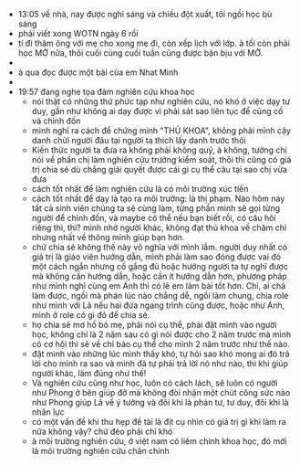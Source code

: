 - 13:05 về nhà, nay được nghỉ sáng và chiều đột xuất, tối ngồi học bù sáng
- phải viết xong WOTN ngày 6 rồi
- tí đi thăm ông với mẹ cho xong mẹ đi, còn xếp lịch với lớp. à tối còn phải học MỞ nữa, thôi cuối cùng cuối tuần cũng được bận bịu với MỞ.
-
- à qua đọc được một bài của em Nhat Minh
-
- 19:57 đang nghe tọa đàm nghiên cứu khoa học
	- nói thật có những thứ phức tạp như nghiên cứu, nó khó ở việc dạy tư duy, gần như không ai dạy được vì phải sát sao liên tục để củng cố và chỉnh đốn
	- mình nghĩ ra cách để chứng minh "THỦ KHOA", không phải mình cậy danh chửi người đâu tại người ta thích lấy danh trước thôi
	- Kiến thức người ta đưa ra không phải không quý, à không, tưởng chị nói về phần chị làm nghiên cứu trưởng kiểm soát, thôi thì cũng có giá trị chia sẻ dù chẳng giải quyết được cái gì cụ thể câu tại sao chị vừa đưa
	- cách tốt nhất để làm nghiên cứu là có môi trường xúc tiến
	- cách tốt nhất để dạy là tạo ra môi trường: là thị phạm. Nào hôm nay tất cả sinh viên chúng ta sẽ cùng làm, từng phần mình sẽ gọi từng người để chỉnh đốn, và maybe có thể nếu bạn biết rồi, có câu hỏi riêng thì, thì? mình nhờ người khác, không đạt thủ khoa về chăm chỉ nhưng nhất về thông minh giúp bạn hơn.
	- chứ chia sẻ không thế này vô nghĩa với mình lắm. người duy nhất có giá trị là giáo viên hướng dẫn, mình phải làm sao đóng được vai đó một cách ngắn nhưng cố gắng đủ hoặc hướng người ta tự nghĩ được mà không cần hướng dẫn, hoặc cần ít hướng dẫn hơn, phương pháp như mình nghĩ cùng em Ánh thì có lẽ em làm bài tốt hơn. Chỉ, ai chả làm được, ngồi mà phán lúc nào chẳng dễ, ngồi làm chung, chia role như mình với Lã nếu hai đứa ngang trình cũng được, hoặc như Ánh, mình ở role có gì đó để chia sẻ.
	- họ chia sẻ mơ hồ bỏ mẹ, phải nói cụ thể, phải đặt mình vào người học, không chỉ là 2 năm sau có gì nói được cho 2 năm trước mà mình có cơ hội thì sẽ về chỉ bảo cụ thể cho mình 2 năm trước như thế nào.
	- đặt mình vào những lúc mình thấy khó, tự hỏi sao khó mong ai đó trả lời cho mình ra sao và mình đã tự phải trả lời nó như nào, thì khi giúp người khác, làm đúng như thế!
	- Và nghiên cứu cũng như học, luôn có cách lách, sẽ luôn có người như Phong ở bên giúp đỡ mà không đòi nhận một chút công sức nào như Phong giúp Lã về ý tưởng và đôi khi là phản tư, tư duy, đôi khi là nhân lực
	- có một vấn đề khi thu hẹp đề tài là địt cụ nhìn có giá trị gì khi làm ra nữa không vậy? chứ đéo phải chỉ khó
	- à môi trường nghiên cứu, ở việt nam có liêm chính khoa học, đó mới là môi trường nghiên cứu chân chính